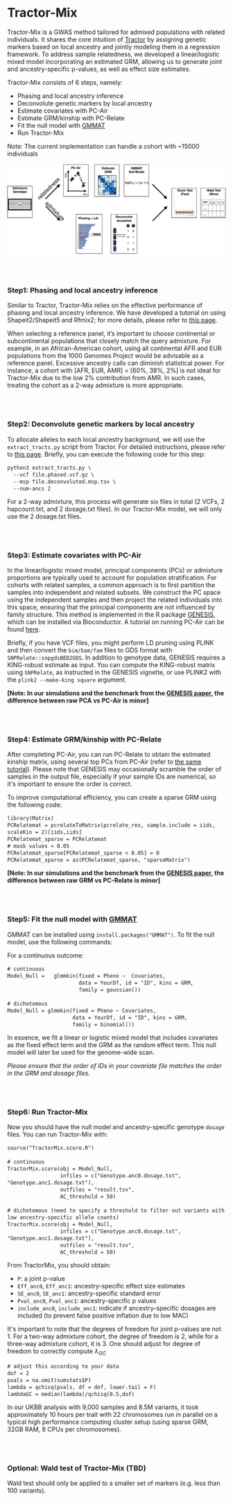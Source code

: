 # Tractor-Mix


Tractor-Mix is a GWAS method tailored for admixed populations with related individuals. It shares the core intuition of [Tractor](https://github.com/Atkinson-Lab/Tractor) by assigning genetic markers based on local ancestry and jointly modeling them in a regression framework. To address sample relatedness, we developed a linear/logistic mixed model incorporating an estimated GRM, allowing us to generate joint and ancestry-specific p-values, as well as effect size estimates.

Tractor-Mix consists of 6 steps, namely:  
* Phasing and local ancestry inference  
* Deconvolute genetic markers by local ancestry  
* Estimate covariates with PC-Air  
* Estimate GRM/kinship with PC-Relate  
* Fit the null model with [GMMAT](https://github.com/hanchenphd/GMMAT)  
* Run Tractor-Mix

Note: The current implementation can handle a cohort with ~15000 individuals

![Image Title](pipeline.png)


&nbsp;  
&nbsp;  

### Step1: Phasing and local ancestry inference  

Similar to Tractor, Tractor-Mix relies on the effective performance of phasing and local ancestry inference. We have developed a tutorial on using Shapeit2/Shapeit5 and Rfmix2; for more details, please refer to [this page](https://github.com/Atkinson-Lab/Tractor-tutorial/blob/main/Rfmix.md).

When selecting a reference panel, it’s important to choose continental or subcontinental populations that closely match the query admixture. For example, in an African-American cohort, using all continental AFR and EUR populations from the 1000 Genomes Project would be advisable as a reference panel. Excessive ancestry calls can diminish statistical power. For instance, a cohort with [AFR, EUR, AMR] = [60%, 38%, 2%] is not ideal for Tractor-Mix due to the low 2% contribution from AMR. In such cases, treating the cohort as a 2-way admixture is more appropriate.


&nbsp;  
&nbsp;  

### Step2: Deconvolute genetic markers by local ancestry  

To allocate alleles to each local ancestry background, we will use the `extract_tracts.py` script from Tractor. For detailed instructions, please refer to [this page](https://github.com/Atkinson-Lab/Tractor-tutorial/blob/main/Extract.md). Briefly, you can execute the following code for this step:

```
python3 extract_tracts.py \
  --vcf file.phased.vcf.gz \
  --msp file.deconvoluted.msp.tsv \
  --num-ancs 2
```
For a 2-way admixture, this process will generate six files in total (2 VCFs, 2 hapcount.txt, and 2 dosage.txt files). In our Tractor-Mix model, we will only use the 2 dosage.txt files.


&nbsp;  
&nbsp;  

### Step3: Estimate covariates with PC-Air  

In the linear/logistic mixed model, principal components (PCs) or admixture proportions are typically used to account for population stratification. For cohorts with related samples, a common approach is to first partition the samples into independent and related subsets. We construct the PC space using the independent samples and then project the related individuals into this space, ensuring that the principal components are not influenced by family structure. This method is implemented in the R package [GENESIS](https://github.com/UW-GAC/GENESIS), which can be installed via Bioconductor. A tutorial on running PC-Air can be found [here](http://bioconductor.org/packages/release/bioc/vignettes/GENESIS/inst/doc/pcair.html).

Briefly, if you have VCF files, you might perform LD pruning using PLINK and then convert the `bim/bam/fam` files to GDS format with `SNPRelate::snpgdsBED2GDS`. In addition to genotype data, GENESIS requires a KING-robust estimate as input. You can compute the KING-robust matrix using `SNPRelate`, as instructed in the GENESIS vignette, or use PLINK2 with the `plink2 --make-king square` argument.

**[Note: In our simulations and the benchmark from the [GENESIS paper](https://www.ncbi.nlm.nih.gov/pmc/articles/PMC7904076/#sup1), the difference between raw PCA vs PC-Air is minor]**

&nbsp;  
&nbsp;  

### Step4: Estimate GRM/kinship with PC-Relate  

After completing PC-Air, you can run PC-Relate to obtain the estimated kinship matrix, using several top PCs from PC-Air (refer to [the same tutorial](http://bioconductor.org/packages/release/bioc/vignettes/GENESIS/inst/doc/pcair.html)). Please note that GENESIS may occasionally scramble the order of samples in the output file, especially if your sample IDs are numerical, so it's important to ensure the order is correct.

To improve computational efficiency, you can create a sparse GRM using the following code:
```
library(Matrix)
PCRelatemat = pcrelateToMatrix(pcrelate_res, sample.include = iids, scaleKin = 2)[iids,iids]
PCRelatemat_sparse = PCRelatemat
# mask values < 0.05
PCRelatemat_sparse[PCRelatemat_sparse < 0.05] = 0
PCRelatemat_sparse = as(PCRelatemat_sparse, "sparseMatrix") 
```


**[Note: In our simulations and the benchmark from the [GENESIS paper](https://www.ncbi.nlm.nih.gov/pmc/articles/PMC7904076/#sup1), the difference between raw GRM vs PC-Relate is minor]**

&nbsp;  
&nbsp;  

### Step5: Fit the null model with [GMMAT](https://github.com/hanchenphd/GMMAT)  


GMMAT can be installed using `install.packages("GMMAT")`. To fit the null model, use the following commands:

For a continuous outcome:
```
# continuous
Model_Null =   glmmkin(fixed = Pheno ~  Covariates, 
                       data = YourDf, id = "ID", kins = GRM, 
                       family = gaussian())

# dichotomous
Model_Null = glmmkin(fixed = Pheno ~ Covariates, 
                     data = YourDf, id = "ID", kins = GRM, 
                     family = binomial())
```

In essence, we fit a linear or logistic mixed model that includes covariates as the fixed effect term and the GRM as the random effect term. This null model will later be used for the genome-wide scan.

*Please ensure that the order of IDs in your covariate file matches the order in the GRM and dosage files.*


&nbsp;  
&nbsp;  

### Step6: Run Tractor-Mix  

Now you should have the null model and ancestry-specific genotype `dosage` files. You can run Tractor-Mix with:
```
source("TractorMix.score.R")

# continuous
TractorMix.score(obj = Model_Null, 
                 infiles = c("Genotype.anc0.dosage.txt", "Genotype.anc1.dosage.txt"),
                 outfiles = "result.tsv", 
                 AC_threshold = 50)
                 
# dichotomous (need to specify a threshold to filter out variants with low ancestry-specific allele counts)
TractorMix.score(obj = Model_Null, 
                 infiles = c("Genotype.anc0.dosage.txt", "Genotype.anc1.dosage.txt"),
                 outfiles = "result.tsv", 
                 AC_threshold = 50)
```

From TractorMix, you should obtain:  
* `P`: a joint p-value
* `Eff_anc0`, `Eff_anc1`: ancestry-specific effect size estimates
* `SE_anc0`, `SE_anc1`: ancestry-specific standard error
* `Pval_anc0`, `Pval_anc1`: ancestry-specific p values
* `include_anc0`, `include_anc1`: indicate if ancestry-specific dosages are included (to prevent false positive inflation due to low MAC)

It's important to note that the degrees of freedom for joint p-values are not 1. For a two-way admixture cohort, the degree of freedom is 2, while for a three-way admixture cohort, it is 3. One should adjust for degree of freedom to correctly compute $\lambda_{GC}$

```
# adjust this according to your data
dof = 2
pvals = na.omit(sumstats$P)
lambda = qchisq(pvals, df = dof, lower.tail = F)
lambdaGC = median(lambda)/qchisq(0.5,dof)
```


In our UKBB analysis with 9,000 samples and 8.5M variants, it took approximately 10 hours per trait with 22 chromosomes run in parallel on a typical high performance computing cluster setup (using sparse GRM, 32GB RAM, 8 CPUs per chromosomes). 



&nbsp;  
&nbsp;  

### Optional: Wald test of Tractor-Mix (TBD)

Wald test should only be applied to a smaller set of markers (e.g. less than 100 variants). 







